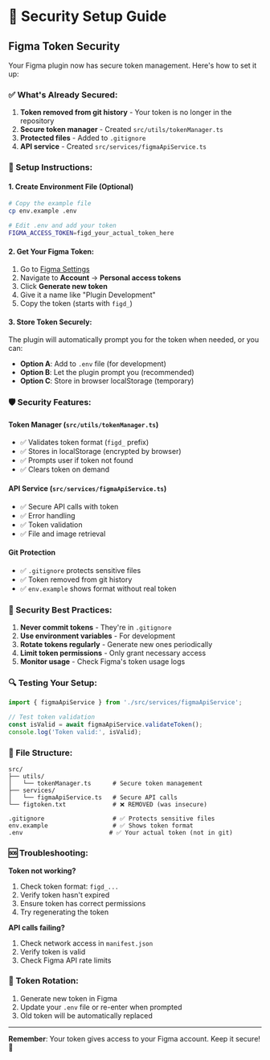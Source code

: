# 🔐 Security Setup Guide

## Figma Token Security

Your Figma plugin now has secure token management. Here's how to set it up:

### ✅ What's Already Secured:

1. **Token removed from git history** - Your token is no longer in the repository
2. **Secure token manager** - Created `src/utils/tokenManager.ts`
3. **Protected files** - Added to `.gitignore`
4. **API service** - Created `src/services/figmaApiService.ts`

### 🔧 Setup Instructions:

#### 1. **Create Environment File (Optional)**
```bash
# Copy the example file
cp env.example .env

# Edit .env and add your token
FIGMA_ACCESS_TOKEN=figd_your_actual_token_here
```

#### 2. **Get Your Figma Token:**
1. Go to [Figma Settings](https://www.figma.com/settings)
2. Navigate to **Account** → **Personal access tokens**
3. Click **Generate new token**
4. Give it a name like "Plugin Development"
5. Copy the token (starts with `figd_`)

#### 3. **Store Token Securely:**
The plugin will automatically prompt you for the token when needed, or you can:

- **Option A**: Add to `.env` file (for development)
- **Option B**: Let the plugin prompt you (recommended)
- **Option C**: Store in browser localStorage (temporary)

### 🛡️ Security Features:

#### **Token Manager (`src/utils/tokenManager.ts`)**
- ✅ Validates token format (`figd_` prefix)
- ✅ Stores in localStorage (encrypted by browser)
- ✅ Prompts user if token not found
- ✅ Clears token on demand

#### **API Service (`src/services/figmaApiService.ts`)**
- ✅ Secure API calls with token
- ✅ Error handling
- ✅ Token validation
- ✅ File and image retrieval

#### **Git Protection**
- ✅ `.gitignore` protects sensitive files
- ✅ Token removed from git history
- ✅ `env.example` shows format without real token

### 🚨 Security Best Practices:

1. **Never commit tokens** - They're in `.gitignore`
2. **Use environment variables** - For development
3. **Rotate tokens regularly** - Generate new ones periodically
4. **Limit token permissions** - Only grant necessary access
5. **Monitor usage** - Check Figma's token usage logs

### 🔍 Testing Your Setup:

```typescript
import { figmaApiService } from './src/services/figmaApiService';

// Test token validation
const isValid = await figmaApiService.validateToken();
console.log('Token valid:', isValid);
```

### 📝 File Structure:
```
src/
├── utils/
│   └── tokenManager.ts      # Secure token management
├── services/
│   └── figmaApiService.ts   # Secure API calls
└── figtoken.txt             # ❌ REMOVED (was insecure)

.gitignore                   # ✅ Protects sensitive files
env.example                  # ✅ Shows token format
.env                        # ✅ Your actual token (not in git)
```

### 🆘 Troubleshooting:

**Token not working?**
1. Check token format: `figd_...`
2. Verify token hasn't expired
3. Ensure token has correct permissions
4. Try regenerating the token

**API calls failing?**
1. Check network access in `manifest.json`
2. Verify token is valid
3. Check Figma API rate limits

### 🔄 Token Rotation:

1. Generate new token in Figma
2. Update your `.env` file or re-enter when prompted
3. Old token will be automatically replaced

---

**Remember**: Your token gives access to your Figma account. Keep it secure! 🔐
